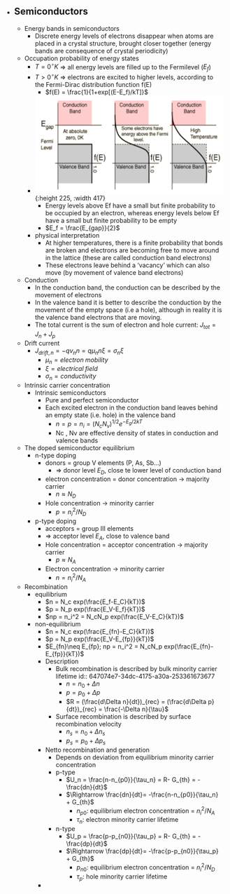 - ## Semiconductors
	- Energy bands in semiconductors
		- Discrete energy levels of electrons disappear when atoms are placed in a crystal structure, brought closer together (energy bands are consequence of crystal periodicity)
	- Occupation probability of energy states
		- $T=0^\circ K$ => all energy levels are filled up to the Fermilevel ($E_f$)
		- $T>0^\circ K$ => electrons are excited to higher levels, according to the Fermi-Dirac distribution function f(E)
			- $f(E) = \frac{1}{1+exp[(E-E_f)/kT]}$
		- ![image.png](../assets/image_1685087834582_0.png){:height 225, :width 417}
			- Energy levels above Ef have a small but finite probability to be occupied by an electron, whereas energy levels below Ef have a small but finite probability to be empty
			- $E_f = \frac{E_{gap}}{2}$
		- physical interpretation
			- At higher temperatures, there is a finite probability that bonds are broken and electrons are becoming free to move around in the lattice (these are called conduction band electrons)
			- These electrons leave behind a ‘vacancy’ which can also move (by movement of valence band electrons)
	- Conduction
		- In the conduction band, the conduction can be described by the movement of electrons
		- In the valence band it is better to describe the conduction by the movement of the empty space (i.e a hole), although in reality it is the valence band electrons that are moving.
		- The total current is the sum of electron and hole current: $J_{tot}=J_n+J_p$
	- Drift current
		- $J_{drift,n}=-qv_nn = q\mu_nn\xi=\sigma_n\xi$
			- $\mu_n=electron\; mobility$
			- $\xi = electrical\; field$
			- $\sigma_n = conductivity$
	- Intrinsic carrier concentration
		- Intrinsic semiconductors
			- Pure and perfect semiconductor
			- Each excited electron in the conduction band leaves behind an empty state (i.e. hole) in the valence band
				- $n=p=n_i=(N_cN_v)^{1/2}e^{-E_g/2kT}$
				- Nc , Nv are effective density of states in conduction and valence
				  bands
	- The doped semiconductor equilibrium
		- n-type doping
			- donors = group V elements (P, As, Sb...)
				- => donor level $E_D$, close te lower level of conduction band
			- electron concentration = donor concentration -> majority carrier
				- $n\approx N_D$
			- Hole concentration -> minority carrier
				- $p = n_i^2/N_D$
		- p-type doping
			- acceptors = group III elements
			- => acceptor level $E_A$, close to valence band
			- Hole concentration = acceptor concentration -> majority carrier
				- $p\approx N_A$
			- Electron concentration -> minority carrier
				- $n = n_i^2/N_A$
	- Recombination
		- equilibrium
			- $n = N_c exp(\frac{E_f-E_C}{kT})$
			- $p = N_p exp(\frac{E_V-E_f}{kT})$
			- $np = n_i^2 = N_cN_p exp(\frac{E_V-E_C}{kT})$
		- non-equilibrium
			- $n = N_c exp(\frac{E_{fn}-E_C}{kT})$
			- $p = N_p exp(\frac{E_V-E_{fp}}{kT})$
			- $E_{fn}\neq E_{fp}; np = n_i^2 = N_cN_p exp(\frac{E_{fn}-E_{fp}}{kT})$
			- Description
				- Bulk recombination is described by bulk minority carrier lifetime
				  id:: 647074e7-34dc-4175-a30a-253361673677
					- $n=n_0+\Delta n$
					- $p=p_0+\Delta p$
					- $R = (\frac{d\Delta n}{dt})_{rec} = (\frac{d\Delta p}{dt})_{rec} = \frac{-\Delta n}{\tau}$
				- Surface recombination is described by surface recombination velocity
					- $n_s=n_0+\Delta n_s$
					- $p_s=p_0+\Delta p_s$
			- Netto recombination and generation
				- Depends on deviation from equilibrium minority carrier concentration
				- p-type
					- $U_n = \frac{n-n_{p0}}{\tau_n} = R- G_{th} = -\frac{dn}{dt}$
					- $\Rightarrow \frac{dn}{dt}= -\frac{n-n_{p0}}{\tau_n} + G_{th}$
						- $n_{p0}$: equilibrium electron concentration = $n_i^2/N_A$
						- $\tau_n$: electron minority carrier lifetime
				- n-type
					- $U_p = \frac{p-p_{n0}}{\tau_p} = R- G_{th} = -\frac{dp}{dt}$
					- $\Rightarrow \frac{dp}{dt}= -\frac{p-p_{n0}}{\tau_p} + G_{th}$
						- $p_{n0}$: equilibrium electron concentration = $n_i^2/N_D$
						- $\tau_p$: hole minority carrier lifetime
			-